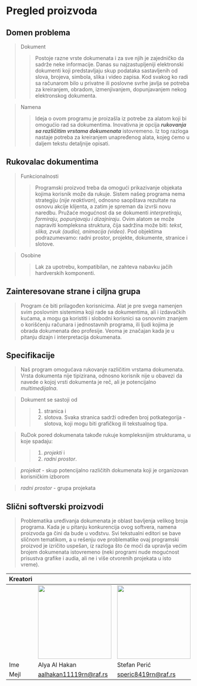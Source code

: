 # Pregled proizvoda


## Domen problema
> Dokument
> > Postoje razne vrste dokumenata i za sve njih je zajedničko da sadrže neke informacije. Danas su najzastupljeniji elektronski dokumenti koji predstavljaju skup podataka sastavljenih od slova, brojeva, simbola, slika i video zapisa. Kod svakog ko radi sa računarom bilo u privatne ili poslovne svrhe javlja se potreba za kreiranjem, obradom, izmenjivanjem, dopunjavanjem nekog elektronskog dokumenta.

> Namena
> > Ideja o ovom programu je proizašla iz potrebe za alatom koji bi omogućio rad sa dokumentima. Inovativna je opcija *__rukovanja sa različitim vrstama dokumenata__* istovremeno. Iz tog razloga nastaje potreba za kreiranjem unapređenog alata, kojeg ćemo u daljem tekstu detaljnije opisati.


## Rukovalac dokumentima
> Funkcionalnosti
> > Programski proizvod treba da omogući prikazivanje objekata kojima korisnik može da rukuje. Sistem našeg programa nema strategiju (*nije reaktivan*), odnosno saopštava rezultate na osnovu akcije klijenta, a zatim je spreman da izvrši novu naredbu. Pružaće mogućnost da se dokumenti *interpretiraju, formiraju, popunjavaju i dizajniraju*. Ovim alatom se može napraviti kompleksna struktura, čija sadržina može biti: *tekst, slika, zvuk (audio), animacija (video)*. Pod objektima podrazumevamo: radni prostor, projekte, dokumente, stranice i slotove.

> Osobine
> > Lak za upotrebu, kompatibilan, ne zahteva nabavku jačih hardverskih komponenti.

## Zainteresovane strane i ciljna grupa
> Program će biti prilagođen korisnicima. Alat je pre svega namenjen svim poslovnim sistemima koji rade sa dokumentima, ali i izdavačkih kućama, a mogu ga koristiti i slobodni korisnici sa osnovnim znanjem o korišćenju računara i jednostavnih programa, ili ljudi kojima je obrada dokumenata deo profesije. Veoma je značajan kada je u pitanju dizajn i interpretacija dokumenata.

## Specifikacije
> Naš program omogućava rukovanje različitim vrstama dokumenata. Vrsta dokumenta nije tipizirana, odnosno korisnik nije u obavezi da navede o kojoj vrsti dokumenta je reč, ali je potencijalno *multimedijalna*.

> Dokument se sastoji od 
> > 1. stranica i
> > 2. slotova.
> Svaka stranica sadrži određen broj potkategorija - slotova, koji mogu biti grafičkog ili tekstualnog tipa.

> RuDok pored dokumenata takođe rukuje kompleksnijim strukturama, u koje spadaju:
> > 1. _projekti_ i
> > 2. _radni prostor_.

> _projekat_ - skup potencijalno različitih dokumenata koji je organizovan korisničkim izborom

> _radni prostor_ - grupa projekata
                          
## Slični softverski proizvodi
> Problematika uređivanja dokumenata je oblast bavljenja velikog broja programa. Kada je u pitanju konkurencija ovog softvera, namena proizvoda ga čini da bude u vođstvu. Svi tekstualni editori se bave sličnom tematikom, a u rešenju ove problematike ovaj programski proizvod je izričito uspešan, iz razloga što će moći da upravlja većim brojem dokumenata istovremeno (neki programi nude mogućnost prisustva grafike i audia, ali ne i više otvorenih projekata u isto vreme). 

| Kreatori |  |  |
| ------ | ----------- | ------ |
| |<img src="https://avatars0.githubusercontent.com/u/67874298?s=460&u=76574fda9c8da0f6899c0014808a7820c1c1c3b4&v=4" width="200"> | <img src="https://avatars1.githubusercontent.com/u/72029396?s=400&u=ee27e1a430e47244d56c952043965fb29d69cc82&v=4" width="200"> |
| Ime   | Alya Al Hakan | Stefan Perić |
| Mejl | aalhakan11119rn@raf.rs | speric8419rn@raf.rs |
